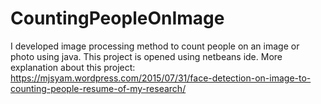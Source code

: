 # CountingPeopleOnImage

I developed image processing method to count people on an image or photo using java. 
This project is opened using netbeans ide. More explanation about this project: https://mjsyam.wordpress.com/2015/07/31/face-detection-on-image-to-counting-people-resume-of-my-research/
